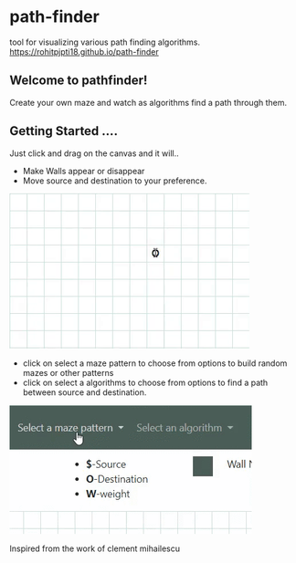 # path-finder
tool for visualizing various path finding algorithms.
https://rohitpjpti18.github.io/path-finder

## Welcome to pathfinder!
Create your own maze and watch as algorithms find a path through them.


## Getting Started ....
Just click and drag on the canvas and it will..
- Make Walls appear or disappear
- Move source and destination to your preference.

![getting started image1](images/how-to-draw-and-drag.gif)

- click on select a maze pattern to choose from options to build random mazes or other patterns
- click on select a algorithms to choose from options to find a path between source and destination.

![getting started image2](images/how-to-choose-an-algorithm.gif)



Inspired from the work of clement mihailescu
